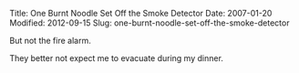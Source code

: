 Title: One Burnt Noodle Set Off the Smoke Detector
Date: 2007-01-20
Modified: 2012-09-15
Slug: one-burnt-noodle-set-off-the-smoke-detector

But not the fire alarm.

They better not expect me to evacuate during my dinner.
